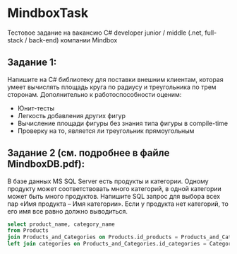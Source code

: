# MindboxTask
Тестовое задание на вакансию C# developer junior / middle (.net, full-stack / back-end) компании Mindbox

## Задание 1:
Напишите на C# библиотеку для поставки внешним клиентам, которая умеет вычислять площадь круга по радиусу и треугольника по трем сторонам. Дополнительно к работоспособности оценим:
- Юнит-тесты
- Легкость добавления других фигур
- Вычисление площади фигуры без знания типа фигуры в compile-time
- Проверку на то, является ли треугольник прямоугольным

## Задание 2 (см. подробнее в файле MindboxDB.pdf):
В базе данных MS SQL Server есть продукты и категории. Одному продукту может соответствовать много категорий, в одной категории может быть много продуктов. Напишите SQL запрос для выбора всех пар «Имя продукта – Имя категории». Если у продукта нет категорий, то его имя все равно должно выводиться.

```sql
select product_name, category_name
from Products
join Products_and_Categories on Products.id_products = Products_and_Categories.id_products
left join categories on Products_and_Categories.id_categories = Categories.id_categories
